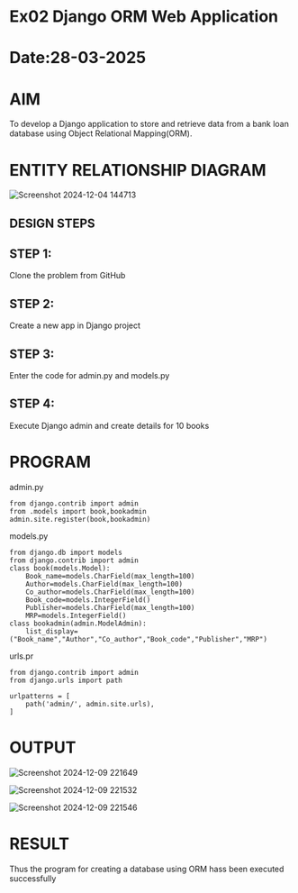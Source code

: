 # Ex02 Django ORM Web Application
# Date:28-03-2025
# AIM
To develop a Django application to store and retrieve data from a bank loan database using Object Relational Mapping(ORM).

# ENTITY RELATIONSHIP DIAGRAM
![Screenshot 2024-12-04 144713](https://github.com/user-attachments/assets/72ecffd9-9d9b-4f19-8756-af8c6a320e35)

## DESIGN STEPS
## STEP 1:
Clone the problem from GitHub

## STEP 2:
Create a new app in Django project

## STEP 3:
Enter the code for admin.py and models.py

## STEP 4:
Execute Django admin and create details for 10 books

# PROGRAM

admin.py
~~~
from django.contrib import admin
from .models import book,bookadmin
admin.site.register(book,bookadmin)
~~~

models.py
~~~
from django.db import models
from django.contrib import admin
class book(models.Model):
    Book_name=models.CharField(max_length=100)
    Author=models.CharField(max_length=100)
    Co_author=models.CharField(max_length=100)
    Book_code=models.IntegerField()
    Publisher=models.CharField(max_length=100)
    MRP=models.IntegerField()
class bookadmin(admin.ModelAdmin):
    list_display=("Book_name","Author","Co_author","Book_code","Publisher","MRP")
~~~

urls.pr
~~~
from django.contrib import admin
from django.urls import path

urlpatterns = [
    path('admin/', admin.site.urls),
]
~~~

# OUTPUT
![Screenshot 2024-12-09 221649](https://github.com/user-attachments/assets/57e0ee0b-4927-46b5-b9da-39d40cbd5bf2)


![Screenshot 2024-12-09 221532](https://github.com/user-attachments/assets/7d98d0de-dab5-4847-a7c7-5fcc5490300a)


![Screenshot 2024-12-09 221546](https://github.com/user-attachments/assets/991f3130-8814-4c9d-b615-74a464fb10f4)


# RESULT
Thus the program for creating a database using ORM hass been executed successfully
